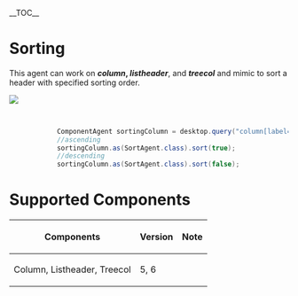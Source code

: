 \_\_TOC\_\_

# Sorting

This agent can work on <b>*column*, *listheader*</b>, and
<b>*treecol*</b> and mimic to sort a header with specified sorting
order.

![](Zats-mimic-group.png)

``` java
 

            ComponentAgent sortingColumn = desktop.query("column[label='Author']");
            //ascending
            sortingColumn.as(SortAgent.class).sort(true);
            //descending
            sortingColumn.as(SortAgent.class).sort(false);          
```

# Supported Components

<table>
<thead>
<tr class="header">
<th><center>
<p>Components</p>
</center></th>
<th><center>
<p>Version</p>
</center></th>
<th><center>
<p>Note</p>
</center></th>
</tr>
</thead>
<tbody>
<tr class="odd">
<td><p>Column, Listheader, Treecol</p></td>
<td><p>5, 6</p></td>
<td></td>
</tr>
</tbody>
</table>
